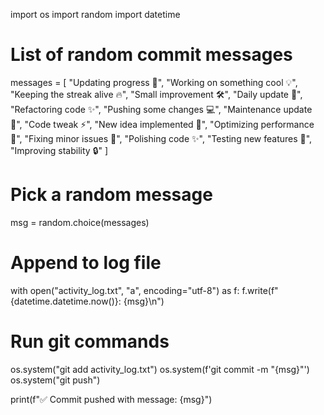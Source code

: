 import os
import random
import datetime

# List of random commit messages
messages = [
    "Updating progress 🚀",
    "Working on something cool 💡",
    "Keeping the streak alive 🔥",
    "Small improvement 🛠",
    "Daily update 📅",
    "Refactoring code ✨",
    "Pushing some changes 💻",
    "Maintenance update 🔧",
    "Code tweak ⚡",
    "New idea implemented 💭",
    "Optimizing performance 🚄",
    "Fixing minor issues 🐛",
    "Polishing code ✨",
    "Testing new features 🧪",
    "Improving stability 🔒"
]

# Pick a random message
msg = random.choice(messages)

# Append to log file
with open("activity_log.txt", "a", encoding="utf-8") as f:
    f.write(f"{datetime.datetime.now()}: {msg}\n")

# Run git commands
os.system("git add activity_log.txt")
os.system(f'git commit -m "{msg}"')
os.system("git push")

print(f"✅ Commit pushed with message: {msg}")
